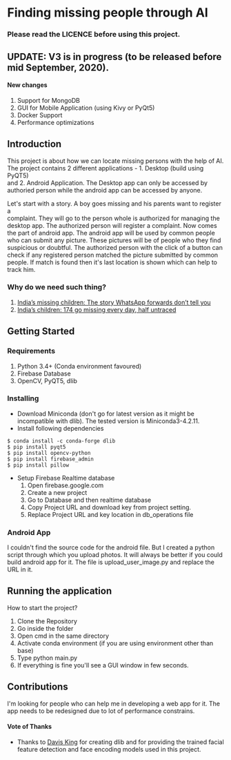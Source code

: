 # Finding missing people through AI

### Please read the LICENCE before using this project.

## UPDATE: V3 is in progress (to be released before mid September, 2020).
#### New changes
1. Support for MongoDB
2. GUI for Mobile Application (using Kivy or PyQt5)
3. Docker Support
4. Performance optimizations

## Introduction
This project is about how we can locate missing persons with the help of AI.\
The project contains 2 different applications - 1. Desktop (build using PyQT5)\
and 2. Android Application. The Desktop app can only be accessed by authoried person
while the android app can be accessed by anyone.

Let's start with a story. A boy goes missing and his parents want to register a \
complaint. They will go to the person whole is authorized for managing the \
desktop app. The authorized person will register a complaint. Now comes the part 
of android app. The android app will be used by common people who can submit any 
picture. These pictures will be of people who they find suspicious or doubtful.
The authorized person with the click of a button can check if any registered person
matched the picture submitted by common people. If match is found then it's last location
is shown which can help to track him.

### Why do we need such thing?

1. [India’s missing children: The story WhatsApp forwards don’t tell you](https://www.thehindu.com/society/indias-missing-children-what-the-whatsapp-rumours-dont-tell-you/article24641527.ece)
2. [India’s children: 174 go missing every day, half untraced](https://www.deccanchronicle.com/nation/current-affairs/250518/indias-children-174-go-missing-every-day-half-untraced.html)


## Getting Started
### Requirements
1. Python 3.4+ (Conda environment favoured)
2. Firebase Database
3. OpenCV, PyQT5, dlib

### Installing 
* Download Miniconda (don't go for latest version as it might be incompatible with dlib). The tested version is Miniconda3-4.2.11.
* Install following dependencies
```
$ conda install -c conda-forge dlib 
$ pip install pyqt5
$ pip install opencv-python
$ pip install firebase_admin
$ pip install pillow
```
* Setup Firebase Realtime database
    1. Open firebase.google.com
    2. Create a new project
    3. Go to Database and then realtime database
    4. Copy Project URL and download key from project setting.
    5. Replace Project URL and key location in db_operations file

### Android App
I couldn't find the source code for the android file.
But I created a python script through which you upload photos.
It will always be better if you could build android app for it.
The file is upload_user_image.py and replace the URL in it.

## Running the application
How to start the project?

1. Clone the Repository
2. Go inside the folder
3. Open cmd in the same directory
4. Activate conda environment (if you are using environment other than base)
5. Type python main.py
6. If everything is fine you'll see a GUI window in few seconds.
 
## Contributions
I'm looking for people who can help me in developing a web app for it.
The app needs to be redesigned due to lot of performance constrains. 

#### Vote of Thanks
- Thanks to [Davis King](https://github.com/davisking) for creating dlib and for providing the trained facial feature
  detection and face encoding models used in this project.

